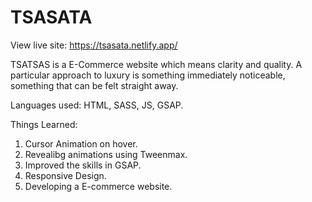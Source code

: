 # TSASATA

View live site: https://tsasata.netlify.app/

TSATSAS is a E-Commerce website which means clarity and quality.
A particular approach to luxury is something immediately noticeable, something that can be felt straight away.

Languages used: HTML, SASS, JS, GSAP.

Things Learned:
1. Cursor Animation on hover.
2. Revealibg animations using Tweenmax.
4. Improved the skills in GSAP.
3. Responsive Design.
4. Developing a E-commerce website.


